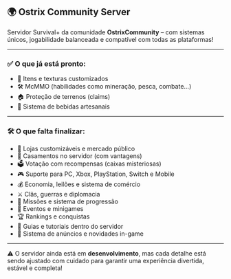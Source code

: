 ## 🌍 **Ostrix Community Server**

Servidor Survival+ da comunidade **OstrixCommunity** – com sistemas únicos, jogabilidade balanceada e compatível com todas as plataformas!

---

### ✅ **O que já está pronto:**

* 🎨 Itens e texturas customizados
* 🛠️ McMMO (habilidades como mineração, pesca, combate...)
* 🏠 Proteção de terrenos (claims)
* 🍺 Sistema de bebidas artesanais

---

### 🛠️ **O que falta finalizar:**

* 🛒 Lojas customizáveis e mercado público
* 💍 Casamentos no servidor (com vantagens)
* 🗳️ Votação com recompensas (caixas misteriosas)
* 🎮 Suporte para PC, Xbox, PlayStation, Switch e Mobile
* 💰 Economia, leilões e sistema de comércio
* ⚔️ Clãs, guerras e diplomacia
* 📜 Missões e sistema de progressão
* 🎉 Eventos e minigames
* 🏆 Rankings e conquistas
* 📘 Guias e tutoriais dentro do servidor
* 📢 Sistema de anúncios e novidades in-game

---

⚠️ O servidor ainda está em **desenvolvimento**, mas cada detalhe está sendo ajustado com cuidado para garantir uma experiência divertida, estável e completa!
